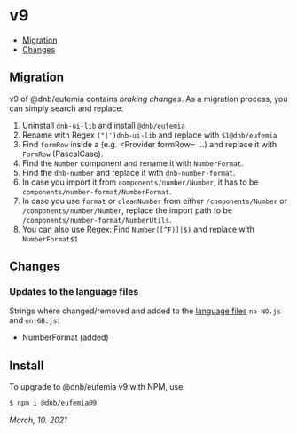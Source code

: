 # v9

- [Migration](#migration)
- [Changes](#changes)

## Migration

v9 of @dnb/eufemia contains _braking changes_. As a migration process, you can simply search and replace:

1. Uninstall `dnb-ui-lib` and install `@dnb/eufemia`
1. Rename with Regex `("|')dnb-ui-lib` and replace with `$1@dnb/eufemia`
1. Find `formRow` inside a (e.g. <Provider formRow= ...) and replace it with `FormRow` (PascalCase).
1. Find the `Number` component and rename it with `NumberFormat`.
1. Find the `dnb-number` and replace it with `dnb-number-format`.
1. In case you import it from `components/number/Number`, it has to be `components/number-format/NumberFormat`.
1. In case you use `format` or `cleanNumber` from either `/components/Number` or `/components/number/Number`, replace the import path to be `/components/number-format/NumberUtils`.
1. You can also use Regex: Find `Number([^F)]|$)` and replace with `NumberFormat$1`

## Changes

### Updates to the language files

Strings where changed/removed and added to the [language files](/uilib/usage/customisation/localization) `nb-NO.js` and `en-GB.js`:

- NumberFormat (added)

## Install

To upgrade to @dnb/eufemia v9 with NPM, use:

```bash
$ npm i @dnb/eufemia@9
```

_March, 10. 2021_
